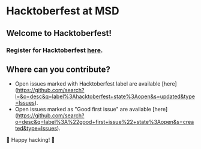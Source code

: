 # Hacktoberfest at MSD

## Welcome to Hacktoberfest!

### Register for Hacktoberfest [here](https://hacktoberfest.digitalocean.com/).

## Where can you contribute?
* Open issues marked with Hacktoberfest label are available [here] (https://github.com/search?l=&o=desc&q=label%3Ahacktoberfest+state%3Aopen&s=updated&type=Issues).
* Open issues marked as "Good first issue" are available [here] (https://github.com/search?o=desc&q=label%3A%22good+first+issue%22+state%3Aopen&s=created&type=Issues).

🎉 Happy hacking! 🎉